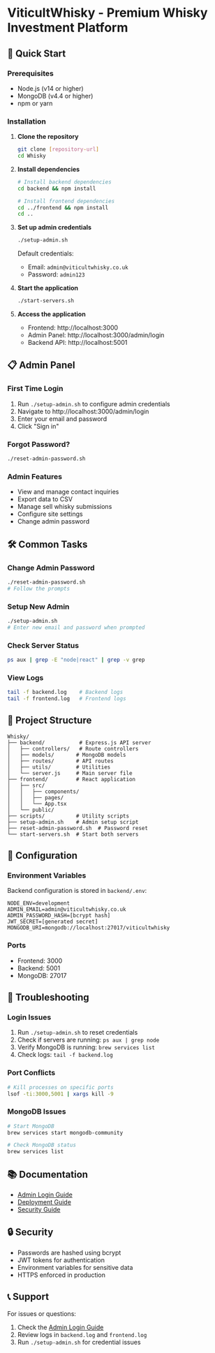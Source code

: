 # ViticultWhisky - Premium Whisky Investment Platform

## 🚀 Quick Start

### Prerequisites
- Node.js (v14 or higher)
- MongoDB (v4.4 or higher)
- npm or yarn

### Installation

1. **Clone the repository**
   ```bash
   git clone [repository-url]
   cd Whisky
   ```

2. **Install dependencies**
   ```bash
   # Install backend dependencies
   cd backend && npm install
   
   # Install frontend dependencies
   cd ../frontend && npm install
   cd ..
   ```

3. **Set up admin credentials**
   ```bash
   ./setup-admin.sh
   ```
   
   Default credentials:
   - Email: `admin@viticultwhisky.co.uk`
   - Password: `admin123`

4. **Start the application**
   ```bash
   ./start-servers.sh
   ```

5. **Access the application**
   - Frontend: http://localhost:3000
   - Admin Panel: http://localhost:3000/admin/login
   - Backend API: http://localhost:5001

## 📋 Admin Panel

### First Time Login
1. Run `./setup-admin.sh` to configure admin credentials
2. Navigate to http://localhost:3000/admin/login
3. Enter your email and password
4. Click "Sign in"

### Forgot Password?
```bash
./reset-admin-password.sh
```

### Admin Features
- View and manage contact inquiries
- Export data to CSV
- Manage sell whisky submissions
- Configure site settings
- Change admin password

## 🛠 Common Tasks

### Change Admin Password
```bash
./reset-admin-password.sh
# Follow the prompts
```

### Setup New Admin
```bash
./setup-admin.sh
# Enter new email and password when prompted
```

### Check Server Status
```bash
ps aux | grep -E "node|react" | grep -v grep
```

### View Logs
```bash
tail -f backend.log    # Backend logs
tail -f frontend.log   # Frontend logs
```

## 📁 Project Structure
```
Whisky/
├── backend/           # Express.js API server
│   ├── controllers/   # Route controllers
│   ├── models/       # MongoDB models
│   ├── routes/       # API routes
│   ├── utils/        # Utilities
│   └── server.js     # Main server file
├── frontend/         # React application
│   ├── src/
│   │   ├── components/
│   │   ├── pages/
│   │   └── App.tsx
│   └── public/
├── scripts/          # Utility scripts
├── setup-admin.sh    # Admin setup script
├── reset-admin-password.sh  # Password reset
└── start-servers.sh  # Start both servers
```

## 🔧 Configuration

### Environment Variables
Backend configuration is stored in `backend/.env`:
```env
NODE_ENV=development
ADMIN_EMAIL=admin@viticultwhisky.co.uk
ADMIN_PASSWORD_HASH=[bcrypt hash]
JWT_SECRET=[generated secret]
MONGODB_URI=mongodb://localhost:27017/viticultwhisky
```

### Ports
- Frontend: 3000
- Backend: 5001
- MongoDB: 27017

## 🚨 Troubleshooting

### Login Issues
1. Run `./setup-admin.sh` to reset credentials
2. Check if servers are running: `ps aux | grep node`
3. Verify MongoDB is running: `brew services list`
4. Check logs: `tail -f backend.log`

### Port Conflicts
```bash
# Kill processes on specific ports
lsof -ti:3000,5001 | xargs kill -9
```

### MongoDB Issues
```bash
# Start MongoDB
brew services start mongodb-community

# Check MongoDB status
brew services list
```

## 📚 Documentation
- [Admin Login Guide](./ADMIN_LOGIN_GUIDE.md)
- [Deployment Guide](./VPS_DEPLOYMENT_GUIDE.md)
- [Security Guide](./SECURITY.md)

## 🔒 Security
- Passwords are hashed using bcrypt
- JWT tokens for authentication
- Environment variables for sensitive data
- HTTPS enforced in production

## 📞 Support
For issues or questions:
1. Check the [Admin Login Guide](./ADMIN_LOGIN_GUIDE.md)
2. Review logs in `backend.log` and `frontend.log`
3. Run `./setup-admin.sh` for credential issues